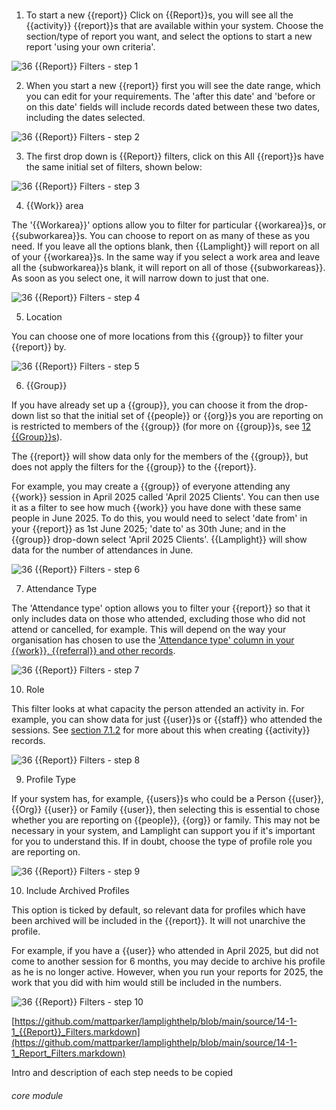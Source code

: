 # 

1. To start a new {{report}} Click on {{Report}}s, you will see all the {{activity}} {{report}}s that are available within your system. Choose the section/type of report you want, and select the options to start a new report 'using your own criteria'.

![36 {{Report}} Filters - step 1](36_Report_Filters_im_1.png)

2. When you start a new {{report}} first you will see the date range, which you can edit for your requirements. The &#039;after this date&#039; and &#039;before or on this date&#039; fields will include records dated between these two dates, including the dates selected.

![36 {{Report}} Filters - step 2](36_Report_Filters_im_2.png)

3. The first drop down is {{Report}} filters, click on this
All {{report}}s have the same initial set of filters, shown below:

![36 {{Report}} Filters - step 3](36_Report_Filters_im_3.png)

4. {{Work}} area

The '{{Workarea}}' options allow you to filter for particular {{workarea}}s, or {{subworkarea}}s. You can choose to report on as many of these as you need. If you leave all the options blank, then {{Lamplight}} will report on all of your {{workarea}}s. In the same way if you select a work area and leave all the {subworkarea}}s blank, it will report on all of those {{subworkareas}}. As soon as you select one, it will narrow down to just that one.

![36 {{Report}} Filters - step 4](36_Report_Filters_im_4.png)

5. Location

You can choose one of more locations from this {{group}} to filter your {{report}} by.

![36 {{Report}} Filters - step 5](36_Report_Filters_im_5.png)

6. {{Group}}

If you have already set up a {{group}}, you can choose it from the drop-down list so that the initial set of {{people}} or {{org}}s you are reporting on is restricted to members of the {{group}} (for more on {{group}}s, see [12 {{Group}}s](/help/index/p/12)).

The {{report}} will show data only for the members of the {{group}}, but does not apply the filters for the {{group}} to the {{report}}. 

For example, you may create a {{group}} of everyone attending any {{work}} session in April 2025 called 'April 2025 Clients'. You can then use it as a filter to see how much {{work}} you have done with these same people in June 2025. To do this, you would need to select 'date from' in your {{report}} as 1st June 2025; 'date to' as 30th June; and in the {{group}} drop-down select 'April 2025 Clients'. {{Lamplight}} will show data for the number of attendances in June.

![36 {{Report}} Filters - step 6](36_Report_Filters_im_6.png)

7. Attendance Type

The 'Attendance type' option allows you to filter your {{report}} so that it only includes data on those who attended, excluding those who did not attend or cancelled, for example. This will depend on the way your organisation has chosen to use the ['Attendance type' column in your {{work}}, {{referral}} and other records](/help/index/p/7.1.2).

![36 {{Report}} Filters - step 7](36_Report_Filters_im_7.png)

10. Role

This filter looks at what capacity the person attended an activity in. For example, you can show data for just {{user}}s or {{staff}} who attended the sessions.  See [section 7.1.2](/help/index/p/7.1.2) for more about this when creating {{activity}} records.

![36 {{Report}} Filters - step 8](36_Report_Filters_im_8.png)

9. Profile Type

If your system has, for example, {{users}}s who could be a Person {{user}}, {{Org}} {{user}} or Family {{user}}, then selecting this is essential to chose whether you are reporting on {{people}}, {{org}} or family. This may not be necessary in your system, and Lamplight can support you if it's important for you to understand this. If in doubt, choose the type of profile role you are reporting on.

![36 {{Report}} Filters - step 9](36_Report_Filters_im_9.png)

10. Include Archived Profiles

This option is ticked by default, so relevant data for profiles which have been archived will be included in the {{report}}. It will not unarchive the profile.

For example, if you have a {{user}} who attended in April 2025, but did not come to another session for 6 months, you may decide to archive his profile as he is no longer active. However, when you run your reports for 2025, the work that you did with him would still be included in the numbers.

![36 {{Report}} Filters - step 10](36_Report_Filters_im_10.png)

[https://github.com/mattparker/lamplighthelp/blob/main/source/14-1-1_{{Report}}_Filters.markdown](https://github.com/mattparker/lamplighthelp/blob/main/source/14-1-1_Report_Filters.markdown)

Intro and description of each step needs to be copied

###### core module
